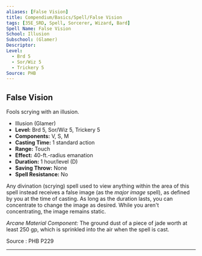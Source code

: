 ```yaml
---
aliases: [False Vision]
title: Compendium/Basics/Spell/False Vision
tags: [35E_SRD, Spell, Sorcerer, Wizard, Bard]
Spell Name: False Vision
School: Illusion
Subschool: (Glamer)
Descriptor: 
Level:
  - Brd 5
  - Sor/Wiz 5
  - Trickery 5
Source: PHB
---
```



## False Vision

Fools scrying with an illusion.

*   Illusion (Glamer)
*   **Level:** Brd 5, Sor/Wiz 5, Trickery 5
*   **Components:** V, S, M
*   **Casting Time:** 1 standard action
*   **Range:** Touch
*   **Effect:** 40-ft.-radius emanation
*   **Duration:** 1 hour/level (D)
*   **Saving Throw:** None
*   **Spell Resistance:** No

<p>Any divination (scrying) spell used to view anything within the area of this spell instead receives a false image (as the <i>major image</i> spell), as defined by you at the time of casting. As long as the duration lasts, you can concentrate to change the image as desired. While you aren't concentrating, the image remains static.</p><p><i>Arcane Material Component:</i> The ground dust of a piece of jade worth at least 250 gp, which is sprinkled into the air when the spell is cast.</p>

Source : PHB P229

---
